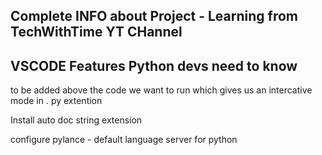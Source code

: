 ## Complete INFO about Project - Learning from TechWithTime YT CHannel

## VSCODE Features Python devs need to know

<!-- # %%  --> to be added above the code we want to run which gives us an intercative mode in . py extention

Install auto doc string extension

configure pylance - default language server for python
